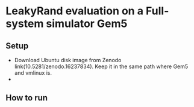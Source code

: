 # LeakyRand evaluation on a Full-system simulator Gem5

## Setup
- Download Ubuntu disk image from Zenodo link(10.5281/zenodo.16237834). Keep it in the same path where Gem5 and vmlinux is.
- 
## How to run
